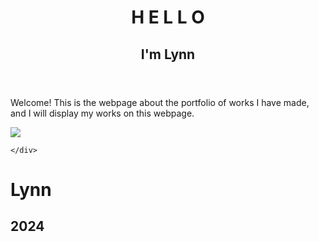 
<title> MACD </title>
<link href="css/style.css" rel="stylesheet" type="text/css">


</head>
<body>
<div id="wrapper">
<header>
<h1> H E L L O </h1>
<h2> I'm Lynn </h2>
</header>
<main>


 <p> Welcome! This is the webpage about the portfolio of works I have made, and I will display my works on this webpage. 
    <div>
        <img src="images/1.png">
    
    </div>
 </p>
</main>



<footer>
    <h1> Lynn </h1>
    <h2> 2024 </h2>
</footer>


</div>
</body>

</html>
